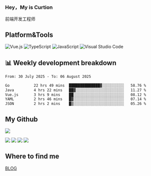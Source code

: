 ### Hey，My is Curtion
前端开发工程师
## Platform&Tools

![Vue.js](https://img.shields.io/badge/-Vue.js-4FC08D?style=flat-square&logo=Vue.js&logoColor=white)
![TypeScript](https://img.shields.io/badge/-TypeScript-007ACC?style=flat-square&logo=typescript&logoColor=white)
![JavaScript](https://img.shields.io/badge/-JavaScript-F7DF1E?style=flat-square&logo=javascript&logoColor=black)
![Visual Studio Code](https://img.shields.io/badge/-VSCode-007ACC?style=flat-square&logo=Visual-Studio-Code&logoColor=white)

## 📊 Weekly development breakdown

<!--START_SECTION:waka-->

```txt
From: 30 July 2025 - To: 06 August 2025

Go           22 hrs 49 mins  ██████████████▓░░░░░░░░░░   58.76 %
Java         4 hrs 22 mins   ██▓░░░░░░░░░░░░░░░░░░░░░░   11.27 %
Vue.js       3 hrs 9 mins    ██░░░░░░░░░░░░░░░░░░░░░░░   08.12 %
YAML         2 hrs 46 mins   █▓░░░░░░░░░░░░░░░░░░░░░░░   07.14 %
JSON         2 hrs 2 mins    █▒░░░░░░░░░░░░░░░░░░░░░░░   05.26 %
```

<!--END_SECTION:waka-->

## My Github

![](http://github-profile-summary-cards.vercel.app/api/cards/profile-details?username=curtion&theme=nord_bright)

![](http://github-profile-summary-cards.vercel.app/api/cards/stats?username=curtion&theme=nord_bright)
![](http://github-profile-summary-cards.vercel.app/api/cards/productive-time?username=curtion&theme=nord_bright&utcOffset=8)
![](http://github-profile-summary-cards.vercel.app/api/cards/repos-per-language?username=curtion&theme=nord_bright)
![](http://github-profile-summary-cards.vercel.app/api/cards/most-commit-language?username=curtion&theme=nord_bright)

## Where to find me

[BLOG](https://blog.3gxk.net)
